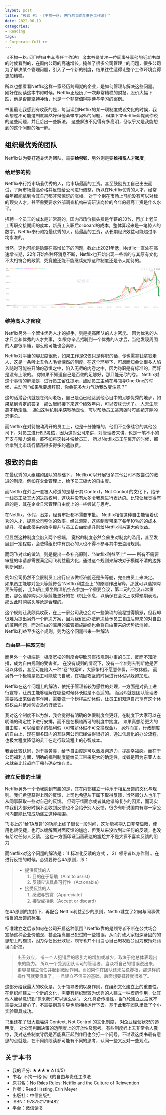 ```yaml
---
layout: post
title: "夜读 #1 -《不拘一格: 网飞的自由与责任工作法》"
date: 2022-06-19
categories:
- Reading
tags:
- Corporate Culture
---
```


《不拘一格: 网飞的自由与责任工作法》 这本书是某次一位同事分享他的近期书单的时候看到的，在国内公司的高速增长，掩盖了很多公司管理上的问题，很多公司为了解决某个管理问题，引入了一个新的制度，结果往往适得让整个工作环境变得更加糟糕。 

所以也想看看Netflix这样一家经历跨周期的企业，是如何管理与解决这些问题。刚好在阅读这本书的时候，Netflix正经历了一次非常糟糕的财报，股价大幅下跌，他是否能坚持神话，也是一个非常值得期待与学习的案例。

书里最让我感到有收获的是，每当读到Netflix的某一项制度或者文化的时候，我会想这不可能这制度虽然好但他会带来另外的问题， 但接下来Netflix会提到你说的这些问题，并且给出一些解法。 这些解法不见得有多高明，但似乎又是我能想到的这个问题的唯一解。

## 组织最优秀的团队

Netflix认为要打造最优秀团队，需要**给够钱**，另外则是要**维持高人才密度**。

### 给足够的钱

Netflix奉行招市场最优秀的人，给市场最高的工资。甚至鼓励员工自己出去面试，了解市场最高价格并反馈给公司进行调整，所以在Netflix优秀的人才，经常每年都能拿到令其自己都非常惊讶的涨幅。 对于个别在市场上可能没有可以对标的顶尖人才，甚至需要要求外部调查机构来调研该岗位的今年的最高工资是什么水平。

招聘一个员工的成本是非常高的，国内市场价猎头费是年薪的30%，再加上老员工离职交接期间的成本，新员工入职后onboard的成本，整体算起来是一笔惊人的数字。Netflix奉行的招最优秀的人，给最高的工资，从长期经济效益可能超过平均水准的。

当然，这也可能是隐藏在高增长下的问题，截止止2021年低，Netflix一直处在高速增长期，22年开始各种坏消息不断，Netflix也开始出现一些新的与其原有文化不太相符合的政策，究竟他还能不能继续支撑这种制度还是令人期待的。

![Netflix股价趋势](/images/20220619-netflix-stock.png)


### 维持高人才密度

Netflix另外一个留住优秀人才的抓手，则是提高团队的人才密度。 因为优秀的人才只会和优秀的人才共事， 如果你辛苦招聘到一个优秀的人才后，当他发现周围的人都很平庸，那么他可能也会离职。

Netflix对平庸的容忍度很低，如果工作是仅仅只是称职的话，你也需拿钱拿钱走人，这是一条听上去令人毛骨悚然的制度。在这个环境下，可想而知会让很多人陷入随时可能被开除的恐惧之中，陷入无尽的内卷之中，因为称职是有标准的，而好是没有上限的。 你如果不知道自己是否做的足够好，那只能无尽的卷。 Netflix对这个事情的解法是，进行员工留任提示，鼓励员工主动在与领导One:One的时候，主动问 “如果我要想辞职，你会花多大力气劝我改变注意？”

这句话潜台词就是在询问老板，自己是否已经达到他心目中的足够优秀的地步，如果拿到肯定的答复，那么起码接下来这个绩效年内，可以安枕无忧了。 人天生厌恶不确定性， 通过这种机制来获取确定性，可以帮助员工逃离随时可能被开除的恐惧总。 

而Netflix在对待被动离开的员工上，也是十分慷慨的，他们不会像硅谷的其他公司下，对员工进行[PIP考核](https://en.wikipedia.org/wiki/Performance_improvement)，因为这对公司来讲，对管理者来讲，也是一笔不小的开支与精力浪费，那不如将这钱补偿给员工， 所以Netflix员工在离开的时候，都会拿到比市场行情高得多得多的遣散费。

## 极致的自由

在最优秀的人组建的团队的基础下， Netflix可以开展很多其他公司不敢尝试的激进的制度。例如在企业管理上，给予员工极大的自由度。 

而Netflix在外面一直被人称道的是基于其 Context，Not Control 的文化下，给予一线员工及其大的决策权利，这块并没有太多令我想进行表达的。比较让我觉得有趣的是，其在企业日常管理自由度上的一些尝试与思考。

在Netflix，休假，出差，经费审批都不需要审批。 Netflix相信这种自由能留着优秀的人才，提高公司整体的效率。经过测算，这些制度带来了每年10%的的成本提升，带由此带来的效率提升与员工自由度提升则给Netflix带来更大的收益。

但显然这种制度会陷入两个极端， 宽松的制度必然会催生对制度的滥用，甚至发展到一定程度，会使得组织中有良心的人也不得不参与其中去滥用规则。

而网飞对此的做法，则是提出一条补充原则，“Netflix利益至上“ —— 所有不需要审批的申请都需要满足网飞利益最大化，通过这个规则来解决对于模糊不清的边界判断问题。

例如公司仍然不会限制员工出行应该做经济舱还是头等舱，完全由员工来决定。 如果员工能够对坐头等舱符合“Netflix利益至上”的原则作出解释，那就可以选择购买头等舱， 比如员工乘坐跨洋航空去参加一个重要会议，第二天的会议非常重要，那么选择购买头等舱能更好的在飞机上休息，以确保在会议上取得预期表现，那么此时购买头等舱是合理的。

这个规则让我颇具收获，在上一家公司我也会对一些繁琐的流程觉得愤怒，但我却很难为提出另外一个解决方案，因为我们没办法解决给予员工自由后带来的对自由的滥用问题，而对自由的滥用的监管措施最终也会将自由带来的优势抵消掉。Netflix利益至少这个规则，则为这个问题带来一种解法

### 自由是一把双刃剑

而另外一个极端是，极度宽松的制度会导致习惯按规则办事的员工，反而不知所措，成为自由规则的受害者。 在没有规则的情况下，没有一个准则去判断他是否可以休假，甚至可能陷入一种“卷”的竞旷，大家争相不愿意休假，不敢休假。 而另外一个极端是员工可能放飞自我，在项目攻坚的时候进行休假以躲避加班。

Netflix在这个问题上的解法，依托于管理者较为感性的处理，一方面是对员工进行宣导，让员工能够理解在哪些时候休长假是不合适的。 而另外就是团队管理者需要站出来做表率作用，需要做一个榜样主动休假，让员工们知道自己享有这个休假权益并该如何合适的行使它。

我对这个制度不以为然，我会觉得有明确的休假制度会更好，在制度下大家可以在明确的确定性下进行安排，而不是在模棱两可的制度中揣度。 如果真想给更大的自由度，可以给更多的福利假（可带薪休假不可兑换现金）。 另外而言，行政制度的自由上，现在很多国内的互联网公司已经做得很好的，通过信息化的办公流程，也极大程度降低的员工在走行政流程上的心智成本。

我会比较认同，对于事务类，给予自由度是可以激发创造力，提高幸福感。而在于公司福利方面，明确的福利制度能给员工带来更大的确定性，或者是因为东亚人本来就会比较趋向于拥有确定性有关。

### 建立反馈的土壤

Netflix另外一个令我感到有趣的是，其在内部建立一种乐于相互反馈的文化与规则。我们希望获得上司的反馈，上司也希望从下属下取得反馈，当然部分人也乐于从同事获取一些对自己的反馈。 但碍于情面亦或者其他错综复杂的因素，而现实中我们大部分时候不会收到反馈也不会给予别人反馈。很少有听说国内有哪一家公司内部能比较成功建立这种氛围。 

飞书上的“给TA反馈”的功能上线了很长一段时间，这功能初期入口非常显眼，使用也很便捷，也可以缓解面对面反馈的尴尬，但我从来没收到过任何的反馈，也没有给过任何人反馈。 这也一方面印证当面表达的尴尬并不是大家不喜欢反馈的阻力

而Netflix对这个问题的解法是：1) 标准化反馈的方式 ， 2）领导者以身作则 。在进行反馈的时候，必须要符合4A原则，即：

>
> * 提供反馈的人
> 	1. 目的在于帮助（Aim to assist）
> 	2. 反馈应该具备可行性（Actionable）
> * 接受反馈的人
> 	1. 感激与赞赏（Appreciate）
> 	2. 接受或拒绝（Accept or discard）


在4A原则的加持下，再配合 Netflix利益至少的原则，Netflix建立了如何与同事做恰当的反馈的标准。

标准建立之后该如何在公司开启这种氛围？Netflix靠的是领导者不断在公共场合宣扬这种企业价值观，甚至距离自己犯过的一些错误，从而打破大家根深蒂固的的思想上的枷锁，因为存在出丑效应，领导者并不用当心自己的权威会因为被指处错误而折损。

> 出丑效应， 指一个人犯错后的吸引力的增加或减少，取决于他总体表现出来的能力。 所以一个受到团队认可的管理者，当众将自己的错误说出来，更容易建立信任并起到激励作用。而如果你在团队还未站稳脚根，那这样的操作可就要慎重了，一旦建立不信任的基础，后面想要扭转就很难了。


这部分给我最大的收获是，关于领导者的以身作则，在组织文化建立上的重要性，在组织间建立一个新的文化，需要有组织里较为优秀的人建立一种模范作用，让其他人能够意识到“原来我们可以这么做”。 文化具备传播性，当飞轮建立之后就不需要太过费心了，不需要刻意引导也能持续运行下去。基于此我在团队里做了个小实验颇具成功。

书里还花了很大篇幅讲 Context, Not Control 的文化制度， 对企业经营状况的透明度， 对公司判断决策的透明度上的开放性及思考。有些制度听上去非常令人震惊，我对这些制度背后是否能真正起到作用也会打一个问号，不过读这类书最有意思的点就是，在不同阶段读都可能有不同的思考，认同一些又反对一些观点。

## 关于本书

- 我的评分: ★★★★**☆**(4/5)
- 书名: 不拘一格: 网飞的自由与责任工作法
- 原书名：No Rules Rules: Netflix and the Culture of Reinvention
- 作者：Reed Hasting, Erin Meyer
- 出版社：中信出版社
- ISBN：9787521719482
- 平台：微信读书